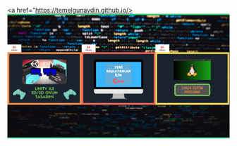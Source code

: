 <a href="https://temelgunaydin.github.io/>
<img src="https://github.com/TemelGunaydin/Assets/blob/52590ca1d2fb209103d29389e54346cdc9a0067a/Ads%C4%B1z%20tasar%C4%B1m.png"/>
</a>
